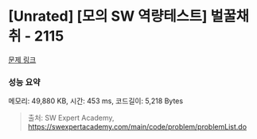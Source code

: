 # [Unrated] [모의 SW 역량테스트] 벌꿀채취 - 2115 

[문제 링크](https://swexpertacademy.com/main/code/problem/problemDetail.do?contestProbId=AV5V4A46AdIDFAWu) 

### 성능 요약

메모리: 49,880 KB, 시간: 453 ms, 코드길이: 5,218 Bytes



> 출처: SW Expert Academy, https://swexpertacademy.com/main/code/problem/problemList.do